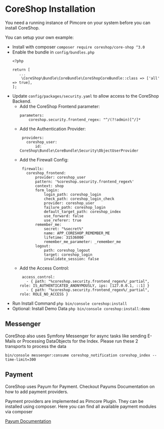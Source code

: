 # CoreShop Installation

You need a running instance of Pimcore on your system before you can install CoreShop. 

You can setup your own example:
 - Install with composer ```composer require coreshop/core-shop ^3.0```
 - Enable the bundle in `config/bundles.php`
      ```
      <?php
      
      return [
         ...
          \CoreShop\Bundle\CoreBundle\CoreShopCoreBundle::class => ['all' => true],
      ];
      ```
 - Update `config/packages/security.yaml` to allow access to the CoreShop Backend.
    - Add the CoreShop Frontend parameter:
      ```
      parameters:
          coreshop.security.frontend_regex: "^/(?!admin)[^/]*
      ```
    - Add the Authentication Provider:
      ```
       providers:
         coreshop_user:
             id: CoreShop\Bundle\CoreBundle\Security\ObjectUserProvider
      ```
    - Add the Firewall Config:
      ```
       firewalls:
         coreshop_frontend:
             provider: coreshop_user
             pattern: '%coreshop.security.frontend_regex%'
             context: shop
             form_login:
                 login_path: coreshop_login
                 check_path: coreshop_login_check
                 provider: coreshop_user
                 failure_path: coreshop_login
                 default_target_path: coreshop_index
                 use_forward: false
                 use_referer: true
             remember_me:
                 secret: "%secret%"
                 name: APP_CORESHOP_REMEMBER_ME
                 lifetime: 31536000
                 remember_me_parameter: _remember_me
             logout:
                 path: coreshop_logout
                 target: coreshop_login
                 invalidate_session: false
      ```
    - Add the Access Control:
      ```
       access_control:
         - { path: "%coreshop.security.frontend_regex%/_partial", role: IS_AUTHENTICATED_ANONYMOUSLY, ips: [127.0.0.1, ::1] }
         - { path: "%coreshop.security.frontend_regex%/_partial", role: ROLE_NO_ACCESS }
      ```
 - Run Install Command
    `php bin/console coreshop:install`
 - Optional: Install Demo Data `php bin/console coreshop:install:demo`

## Messenger
CoreShop also uses Symfony Messenger for async tasks like sending E-Mails or Processing DataObjects for the Index. Please run these 2 transports to process the data
```
bin/console messenger:consume coreshop_notification coreshop_index --time-limit=300
```

## Payment
CoreShop uses Payum for Payment. Checkout Payums Documentation on how to add payment providers.

Payment providers are implemented as Pimcore Plugin. They can be installed using composer. Here you can find all available payment modules via composer

[Payum Documentation](https://github.com/Payum/Payum/blob/master/docs/index.md#symfony-payum-bundle)
